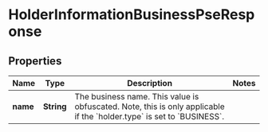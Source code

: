 

# HolderInformationBusinessPseResponse


## Properties

| Name | Type | Description | Notes |
|------------ | ------------- | ------------- | -------------|
|**name** | **String** | The business name. This value is obfuscated.  Note, this is only applicable if the &#x60;holder.type&#x60; is set to &#x60;BUSINESS&#x60;. |  |



